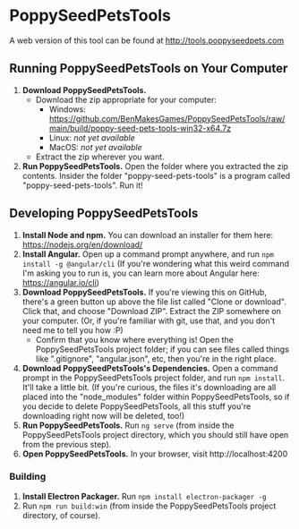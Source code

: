 # PoppySeedPetsTools

A web version of this tool can be found at http://tools.poppyseedpets.com

## Running PoppySeedPetsTools on Your Computer

1. **Download PoppySeedPetsTools.**
   * Download the zip appropriate for your computer:
      * Windows: https://github.com/BenMakesGames/PoppySeedPetsTools/raw/main/build/poppy-seed-pets-tools-win32-x64.7z
      * Linux: *not yet available*
      * MacOS: *not yet available*
   * Extract the zip wherever you want.
2. **Run PoppySeedPetsTools.** Open the folder where you extracted the zip contents. Insider the folder "poppy-seed-pets-tools" is a program called "poppy-seed-pets-tools". Run it!

## Developing PoppySeedPetsTools

1. **Install Node and npm.** You can download an installer for them here: https://nodejs.org/en/download/
2. **Install Angular.** Open up a command prompt anywhere, and run `npm install -g @angular/cli` (If you're wondering what this weird command I'm asking you to run is, you can learn more about Angular here: https://angular.io/cli)
3. **Download PoppySeedPetsTools.** If you're viewing this on GitHub, there's a green button up above the file list called "Clone or download". Click that, and choose "Download ZIP". Extract the ZIP somewhere on your computer. (Or, if you're familiar with git, use that, and you don't need me to tell you how :P)
   * Confirm that you know where everything is! Open the PoppySeedPetsTools project folder; if you can see files called things like ".gitignore", "angular.json", etc, then you're in the right place.
4. **Download PoppySeedPetsTools's Dependencies.** Open a command prompt in the PoppySeedPetsTools project folder, and run `npm install`. It'll take a little bit. (If you're curious, the files it's downloading are all placed into the "node_modules" folder within PoppySeedPetsTools, so if you decide to delete PoppySeedPetsTools, all this stuff you're downloading right now will be deleted, too!)
5. **Run PoppySeedPetsTools.** Run `ng serve` (from inside the PoppySeedPetsTools project directory, which you should still have open from the previous step).
6. **Open PoppySeedPetsTools.** In your browser, visit http://localhost:4200

### Building

1. **Install Electron Packager.** Run `npm install electron-packager -g`
2. Run `npm run build:win` (from inside the PoppySeedPetsTools project directory, of course).
